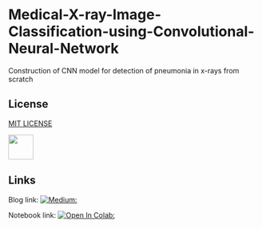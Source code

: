 # Medical-X-ray-Image-Classification-using-Convolutional-Neural-Network
Construction of CNN model for detection of pneumonia in x-rays from scratch

## License
[MIT LICENSE](https://github.com/smarthardik10/Pima-Indians-Diabetes---Prediction-KNN-Visualization/blob/master/LICENSE)



<img src="https://banner2.cleanpng.com/20180413/vpq/kisspng-massachusetts-institute-of-technology-mit-license-open-5ad048323f4950.3152506915235994102592.jpg" width="50" height="50">


## Links

Blog link:
[![Medium: ](https://img.icons8.com/ios-filled/25/000000/medium-monogram.png)](https://smarthardik10.medium.com/medical-x-ray-%EF%B8%8F-image-classification-using-convolutional-neural-network-9a6d33b1c2a)

Notebook link:
[![Open In Colab: ](https://colab.research.google.com/assets/colab-badge.svg)](https://colab.research.google.com/drive/1J6nM1LlGE-DW93QO-yFkeBSGv9OQoHSC?usp=sharing)

